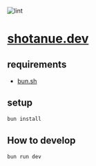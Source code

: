 ![lint](https://github.com/shotanue/shotanue.dev/actions/workflows/lint.yml/badge.svg)

# [shotanue.dev](https://shotanue.dev)

## requirements

- [bun.sh](https://bun.sh)

## setup

```bash
bun install
```

## How to develop

```bash
bun run dev
```

